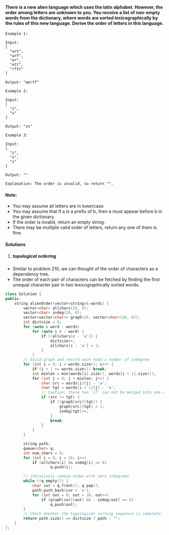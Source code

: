 #### There is a new alien language which uses the latin alphabet. However, the order among letters are unknown to you. You receive a list of non-empty words from the dictionary, where words are sorted lexicographically by the rules of this new language. Derive the order of letters in this language.

```
Example 1:

Input:
[
  "wrt",
  "wrf",
  "er",
  "ett",
  "rftt"
]

Output: "wertf"

Example 2:

Input:
[
  "z",
  "x"
]

Output: "zx"

Example 3:

Input:
[
  "z",
  "x",
  "z"
] 

Output: "" 

Explanation: The order is invalid, so return "".
```

#### Note:

-    You may assume all letters are in lowercase.
-    You may assume that if a is a prefix of b, then a must appear before b in the given dictionary.
-    If the order is invalid, return an empty string.
-    There may be multiple valid order of letters, return any one of them is fine.

#### Solutions

1. ##### topological ordering

- Similar to problem 210, we can thought of the order of characters as a dependency tree.
- The order of each pair of characters can be fetched by finding the first unequal character pair in two lexicographically sorted words.

```c++
class Solution {
public:
    string alienOrder(vector<string>& words) {
        vector<char> allchars(26, 0);
        vector<char> indeg(26, 0);
        vector<vector<char>> graph(26, vector<char>(26, 0));
        int dictsize = 0;
        for (auto & word : words)
            for (auto & c : word) {
                if (!allchars[c - 'a']) {
                    dictsize++;
                    allchars[c - 'a'] = 1;
                }
            }
        // build graph and record each node's number of indegree
        for (int i = 0; i < words.size(); i++) {
            if (i + 1 >= words.size()) break;
            int minlen = min(words[i].size(), words[i + 1].size());
            for (int j = 0; j < minlen; j++) {
                char src = words[i][j] - 'a';
                char tgt = words[i + 1][j] - 'a';
                // Caution: these two `if` can not be merged into one expression
                if (src != tgt) {
                    if (!graph[src][tgt]) {
                        graph[src][tgt] = 1;
                        indeg[tgt]++;
                    }
                    break;
                }
            }
        }

        string path;
        queue<char> q;
        int num_chars = 0;
        for (int i = 0; i < 26; i++)
            if (allchars[i] && indeg[i] == 0)
                    q.push(i);

        // iteratively remove nodes with zero indegrees
        while (!q.empty()) {
            char cur = q.front(); q.pop();
            path.push_back(cur + 'a');
            for (int out = 0; out < 26; out++)
                if (graph[cur][out] && --indeg[out] == 0)
                    q.push(out);
        }
        // Check whether the topological sorting sequence is complete.
        return path.size() == dictsize ? path : "";
    }
};
```